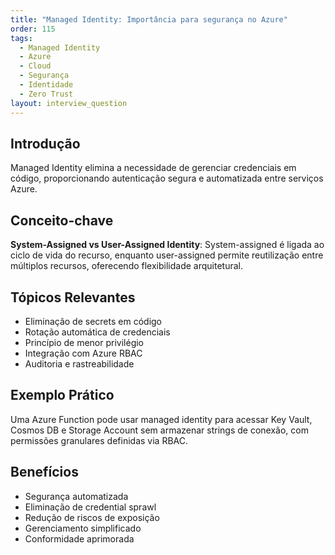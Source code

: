 ```yaml
---
title: "Managed Identity: Importância para segurança no Azure"
order: 115
tags:
  - Managed Identity
  - Azure
  - Cloud
  - Segurança
  - Identidade
  - Zero Trust
layout: interview_question
---
```


## Introdução

Managed Identity elimina a necessidade de gerenciar credenciais em código, proporcionando autenticação segura e automatizada entre serviços Azure.

## Conceito-chave

**System-Assigned vs User-Assigned Identity**: System-assigned é ligada ao ciclo de vida do recurso, enquanto user-assigned permite reutilização entre múltiplos recursos, oferecendo flexibilidade arquitetural.

## Tópicos Relevantes

- Eliminação de secrets em código
- Rotação automática de credenciais
- Princípio de menor privilégio
- Integração com Azure RBAC
- Auditoria e rastreabilidade

## Exemplo Prático

Uma Azure Function pode usar managed identity para acessar Key Vault, Cosmos DB e Storage Account sem armazenar strings de conexão, com permissões granulares definidas via RBAC.

## Benefícios

- Segurança automatizada
- Eliminação de credential sprawl
- Redução de riscos de exposição
- Gerenciamento simplificado
- Conformidade aprimorada
